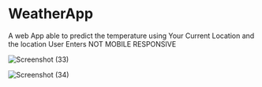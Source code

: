 # WeatherApp
A web App able to predict the temperature using Your Current Location and the location User Enters
NOT MOBILE RESPONSIVE

![Screenshot (33)](https://user-images.githubusercontent.com/89193946/183066527-b1625f30-266c-4ca4-bb7b-fc71086a56df.png)



![Screenshot (34)](https://user-images.githubusercontent.com/89193946/183066534-489346cc-6345-4489-adcf-c4430b4d8d46.png)
